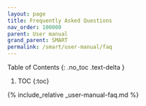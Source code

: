 ```yaml
---
layout: page
title: Frequently Asked Questions
nav_order: 100000
parent: User manual
grand_parent: SMART
permalink: /smart/user-manual/faq
---
```

Table of Contents
{: .no_toc .text-delta }

1. TOC
{:toc}

{% include_relative _user-manual-faq.md %}
